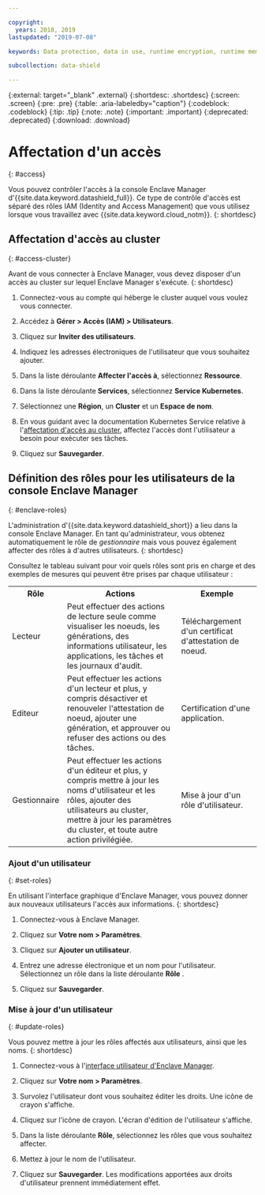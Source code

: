 ```yaml
---

copyright:
  years: 2018, 2019
lastupdated: "2019-07-08"

keywords: Data protection, data in use, runtime encryption, runtime memory encryption, encrypted memory, Intel SGX, software guard extensions, Fortanix runtime encryption

subcollection: data-shield

---
```


{:external: target="_blank" .external}
{:shortdesc: .shortdesc}
{:screen: .screen}
{:pre: .pre}
{:table: .aria-labeledby="caption"}
{:codeblock: .codeblock}
{:tip: .tip}
{:note: .note}
{:important: .important}
{:deprecated: .deprecated}
{:download: .download}

# Affectation d'un accès
{: #access}

Vous pouvez contrôler l'accès à la console Enclave Manager d'{{site.data.keyword.datashield_full}}. Ce type de contrôle d'accès est séparé des rôles IAM (Identity and Access Management) que vous utilisez lorsque vous travaillez avec {{site.data.keyword.cloud_notm}}.
{: shortdesc}


## Affectation d'accès au cluster
{: #access-cluster}

Avant de vous connecter à Enclave Manager, vous devez disposer d'un accès au cluster sur lequel Enclave Manager s'exécute.
{: shortdesc}

1. Connectez-vous au compte qui héberge le cluster auquel vous voulez vous connecter.

2. Accédez à **Gérer > Accès (IAM) > Utilisateurs**.

3. Cliquez sur **Inviter des utilisateurs**.

4. Indiquez les adresses électroniques de l'utilisateur que vous souhaitez ajouter.

5. Dans la liste déroulante **Affecter l'accès à**, sélectionnez **Ressource**.

6. Dans la liste déroulante **Services**, sélectionnez **Service Kubernetes**.

7. Sélectionnez une **Région**, un **Cluster** et un **Espace de nom**.

8. En vous guidant avec la documentation Kubernetes Service relative à l'[affectation d'accès au cluster](/docs/containers?topic=containers-users), affectez l'accès dont l'utilisateur a besoin pour exécuter ses tâches.

9. Cliquez sur **Sauvegarder**.

## Définition des rôles pour les utilisateurs de la console Enclave Manager
{: #enclave-roles}

L'administration d'{{site.data.keyword.datashield_short}} a lieu dans la console Enclave Manager. En tant qu'administrateur, vous obtenez automatiquement le rôle de *gestionnaire* mais vous pouvez également affecter des rôles à d'autres utilisateurs.
{: shortdesc}

Consultez le tableau suivant pour voir quels rôles sont pris en charge et des exemples de mesures qui peuvent être prises par chaque utilisateur :

<table>
  <tr>
    <th>Rôle</th>
    <th>Actions</th>
    <th>Exemple</th>
  </tr>
  <tr>
    <td>Lecteur</td>
    <td>Peut effectuer des actions de lecture seule comme visualiser les noeuds, les générations, des informations utilisateur, les applications, les tâches et les journaux d'audit.</td>
    <td>Téléchargement d'un certificat d'attestation de noeud.</td>
  </tr>
  <tr>
    <td>Editeur</td>
    <td>Peut effectuer les actions d'un lecteur et plus, y compris désactiver et renouveler l'attestation de noeud, ajouter une génération, et approuver ou refuser des actions ou des tâches.</td>
    <td>Certification d'une application.</td>
  </tr>
  <tr>
    <td>Gestionnaire</td>
    <td>Peut effectuer les actions d'un éditeur et plus, y compris mettre à jour les noms d'utilisateur et les rôles, ajouter des utilisateurs au cluster, mettre à jour les paramètres du cluster, et toute autre action privilégiée.</td>
    <td>Mise à jour d'un rôle d'utilisateur.</td>
  </tr>
</table>


### Ajout d'un utilisateur
{: #set-roles}

En utilisant l'interface graphique d'Enclave Manager, vous pouvez donner aux nouveaux utilisateurs l'accès aux informations.
{: shortdesc}

1. Connectez-vous à Enclave Manager.

2. Cliquez sur **Votre nom > Paramètres**.

3. Cliquez sur **Ajouter un utilisateur**.

4. Entrez une adresse électronique et un nom pour l'utilisateur. Sélectionnez un rôle dans la liste déroulante **Rôle** .

5. Cliquez sur **Sauvegarder**.



### Mise à jour d'un utilisateur
{: #update-roles}

Vous pouvez mettre à jour les rôles affectés aux utilisateurs, ainsi que les noms.
{: shortdesc}

1. Connectez-vous à l'[interface utilisateur d'Enclave Manager](/docs/services/data-shield?topic=data-shield-enclave-manager#em-signin).

2. Cliquez sur **Votre nom > Paramètres**.

3. Survolez l'utilisateur dont vous souhaitez éditer les droits. Une icône de crayon s'affiche.

4. Cliquez sur l'icône de crayon. L'écran d'édition de l'utilisateur s'affiche.

5. Dans la liste déroulante **Rôle**, sélectionnez les rôles que vous souhaitez affecter.

6. Mettez à jour le nom de l'utilisateur. 

7. Cliquez sur **Sauvegarder**. Les modifications apportées aux droits d'utilisateur prennent immédiatement effet.



